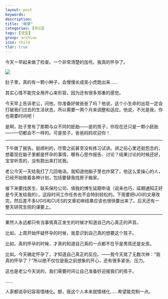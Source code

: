```yaml
---
layout: post
keywords: 
description: 
title: "萌芽"
categories: [孕记]
tags: [宝宝]
group: archive
icon: child
tldr: true
---
```


今天一早起来做了检查。一个非常清楚的加号。我真的怀孕了。

<img src="../../../../image/post/150119-test.jpg" />

肚子里，真的有一颗小种子，会慢慢长成吴小虎跑出来……

其实心情不能完全用开心来形容，因为还有很多郑重的感觉。

今天早上告诉老公，问他，你准备好做爸爸了吗？他说，这个小生命的出现一定会打破我们过去的生活状态，所以需要一两个月来调整和适应。他说，不光是我，你也需要时间吧！

是啊，肚子里有了那颗与众不同的胚胎——是的孩子，你现在还只是一颗小胚胎——一切都会不一样的。可是孩子，爸爸妈妈欢迎你！

---

下午做了报告。挺顺利的，尽管之前甚至没有练习试讲。讲之前心里还挺怨念的，想着现在脑子里都是怀孕的事情，哪有心思作报告、讨论？结果讨论的时候还好，宝宝听乖的，没有跑出来打扰我。

老公今天一天给我打了几回电话。我知道他脑子里也炸窝了。他这么爱操心的人，已经开始做着各种计划，包括要替我找房子搬家。

接下来要找医生、联系保险公司、填我的博生延期申请（说来也巧，延期通知正好是今天发给我的）。这段时间工作任务也不会特别轻松的。下周要把IJGI的文章改完，然后差不多IJGIS和CUES的文章初审结果应该也很快要出来了。后天还有一整天研究生院的课要上。

---

果然人永远都只有当事情真正发生的时候才知道自己内心真正的声音。

比如，上周开始怀疑怀孕的时候，我意识到自己真的想要这个孩子。

比如，真的怀孕的时候，才真的知道自己真的一点都不在乎是男孩还是女孩。

比如，今天确定怀孕了，才知道自己真正的反应。——我今天晃了无数次神：“我真的怀孕了？”所以绝不仅仅是我之前想象的开心，还有很多紧张、压力。

这也是老公今天说的，我们需要时间让自己准备好迎接我们的孩子。

……

人家都说孕妇容易情绪化。额，我这个人本来就情绪化……希望能克制一点。
